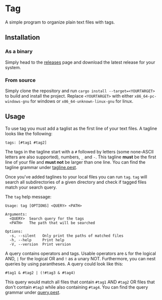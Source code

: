 # Tag

A simple program to organize plain text files with tags.

## Installation

### As a binary

Simply head to the [releases](https://github.com/miampf/tag/releases) page and download the latest release for your system.

### From source

Simply clone the repository and run `cargo install --target=<YOURTARGET>` to build and install the project. Replace `<YOURTARGET>` with either `x86_64-pc-windows-gnu` for windows or `x86_64-unknown-linux-gnu` for linux.

## Usage

To use tag you must add a taglist as the first line of your text files. A tagline looks like the following:

```
tags: [#tag1 #tag2]
```

The tags in the tagline start with a `#` followed by letters (some none-ASCII letters are also supported), numbers, `_` and `-`. This tagline **must** be the first line of your file and **must not** be larger than one line. You can find the tagline grammar under [tagline.pest](./tagline.pest).

Once you've added taglines to your local files you can run `tag`. `tag` will search all subdirectories of a given directory and check if tagged files match your search query.

The `tag` help message:

```
Usage: tag [OPTIONS] <QUERY> <PATH>

Arguments:
  <QUERY>  Search query for the tags
  <PATH>   The path that will be searched

Options:
  -s, --silent   Only print the paths of matched files
  -h, --help     Print help
  -V, --version  Print version
  ```

A query contains operators and tags. Usable operators are `&` for the logical AND, `|` for the logical OR and `!` as a unary NOT. Furthermore, you can nest queries by using parantheses. A query could look like this:

```
#tag1 & #tag2 | (!#tag3 & #tag4)
```

This query would match all files that contain `#tag1` AND `#tag2` OR files that don't contain `#tag3` while also containing `#tag4`. You can find the query grammar under [query.pest](./query.pest).
